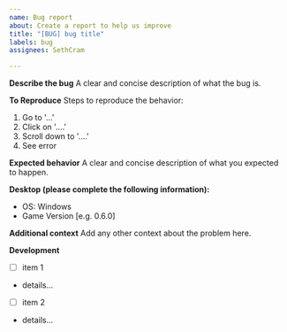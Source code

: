 ```yaml
---
name: Bug report
about: Create a report to help us improve
title: "[BUG] bug title"
labels: bug
assignees: SethCram

---
```


**Describe the bug**
A clear and concise description of what the bug is.

**To Reproduce**
Steps to reproduce the behavior:
1. Go to '...'
2. Click on '....'
3. Scroll down to '....'
4. See error

**Expected behavior**
A clear and concise description of what you expected to happen.

**Desktop (please complete the following information):**
 - OS: Windows
 - Game Version [e.g. 0.6.0]

**Additional context**
Add any other context about the problem here.

**Development**
- [ ] item 1
- details...

- [ ] item 2
- details...
